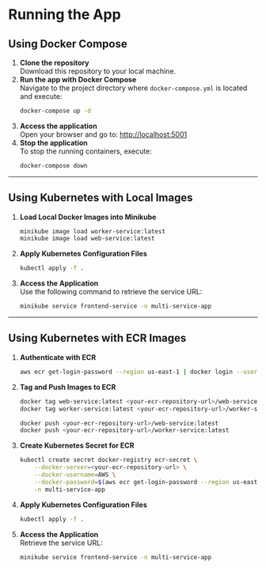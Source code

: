 # Running the App

## Using Docker Compose
1. **Clone the repository**  
   Download this repository to your local machine.
2. **Run the app with Docker Compose**  
   Navigate to the project directory where `docker-compose.yml` is located and execute:
   ```bash
   docker-compose up -d
   ```
3. **Access the application**  
   Open your browser and go to: [http://localhost:5001](http://localhost:5001)
4. **Stop the application**  
   To stop the running containers, execute:
   ```bash
   docker-compose down
   ```
---

## Using Kubernetes with Local Images 
1. **Load Local Docker Images into Minikube**
   ```bash
   minikube image load worker-service:latest
   minikube image load web-service:latest
   ```
2. **Apply Kubernetes Configuration Files**
   ```bash
   kubectl apply -f .
   ```
3. **Access the Application**  
   Use the following command to retrieve the service URL:
   ```bash
   minikube service frontend-service -n multi-service-app
   ```

---

## Using Kubernetes with ECR Images

1. **Authenticate with ECR**
   ```bash
   aws ecr get-login-password --region us-east-1 | docker login --username AWS --password-stdin <your-ecr-repository-url>
   ```
2. **Tag and Push Images to ECR**
   ```bash
   docker tag web-service:latest <your-ecr-repository-url>/web-service:latest
   docker tag worker-service:latest <your-ecr-repository-url>/worker-service:latest

   docker push <your-ecr-repository-url>/web-service:latest
   docker push <your-ecr-repository-url>/worker-service:latest
   ```
3. **Create Kubernetes Secret for ECR**
   ```bash
   kubectl create secret docker-registry ecr-secret \
       --docker-server=<your-ecr-repository-url> \
       --docker-username=AWS \
       --docker-password=$(aws ecr get-login-password --region us-east-1) \
       -n multi-service-app
   ```
4. **Apply Kubernetes Configuration Files**
   ```bash
   kubectl apply -f .
   ```
5. **Access the Application**  
   Retrieve the service URL:
   ```bash
   minikube service frontend-service -n multi-service-app
   ```